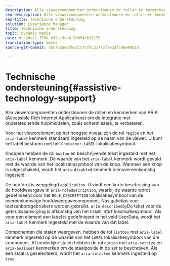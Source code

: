 ```yaml
---
description: Alle viewercomponenten ondersteunen de rollen en kenmerken van ARIA (Accessible Rich Internet Applications) om de integratie met ondersteunende hulpmiddelen, zoals schermlezers, te verbeteren.
seo-description: Alle viewercomponenten ondersteunen de rollen en kenmerken van ARIA (Accessible Rich Internet Applications) om de integratie met ondersteunende hulpmiddelen, zoals schermlezers, te verbeteren.
seo-title: Technische ondersteuning
solution: Experience Manager
title: Technische ondersteuning
topic: Dynamic media
uuid: 9cc28ee1-378d-432e-9ecb-98054cb91179
translation-type: tm+mt
source-git-commit: 7bc7b3a86fbcdc57cfdc31745fae3afc06e44b15

---
```



# Technische ondersteuning{#assistive-technology-support}

Alle viewercomponenten ondersteunen de rollen en kenmerken van ARIA (Accessible Rich Internet Applications) om de integratie met ondersteunende hulpmiddelen, zoals schermlezers, te verbeteren.

Voor het viewerelement op het hoogste niveau zijn de rol `region` en het `aria-label` kenmerk standaard ingesteld op de naam van de viewer. U kunt het label besturen met het `Container.LABEL` lokalisatiesymbool.

Knoppen hebben de rol `button` en beschrijvende tekst ingesteld met het `aria-label` kenmerk. De waarde van het `aria-label` kenmerk wordt gevuld met de waarde van het localisatiesymbool van de knop. Wanneer een knop is uitgeschakeld, wordt het `aria-disabled` kenmerk dienovereenkomstig ingesteld.

De hoofdrol is weggelegd `application`. U vindt een korte beschrijving van de hoofdweergave in `aria-roledescription`, waarbij de waarde wordt gedefinieerd door het `ROLE_DESCRIPTION` lokalisatiesymbool van de overeenkomstige hoofdweergavecomponent. Navigatietips voor toetsenbordgebruikers worden gebruikt. `aria-describedby`De tekst voor de gebruiksaanwijzing is afkomstig van het `USAGE_HINT` lokalisatiesymbool. Als voor een element een label is gedefinieerd in het veld UserData, wordt het `aria-label` kenmerk ingesteld met de waarde van dat label.

Componenten die stalen weergeven, hebben de rol `listbox` met `aria-label` kenmerk ingesteld op de waarde van het `LABEL` lokalisatiesymbool van die component. Afzonderlijke stalen hebben de rol `option` met `aria-setsize` en `aria-posinset` kenmerken om de staalpositie in de set te beschrijven. Als een staal is geselecteerd, wordt het `aria-selected` kenmerk ingesteld op `true`.
